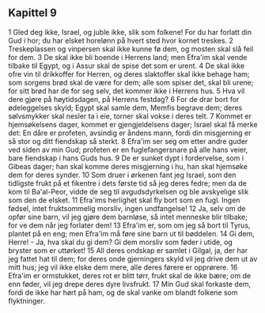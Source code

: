 ## Kapittel 9

1 Gled deg ikke, Israel, og juble ikke, slik som folkene! For du har forlatt din Gud i hor; du har elsket horelønn på hvert sted hvor kornet treskes.
2 Treskeplassen og vinpersen skal ikke kunne fø dem, og mosten skal slå feil for dem.
3 De skal ikke bli boende i Herrens land; men Efra'im skal vende tilbake til Egypt, og i Assur skal de spise det som er urent.
4 De skal ikke ofre vin til drikkoffer for Herren, og deres slaktoffer skal ikke behage ham; som sorgens brød skal de være for dem; alle som spiser det, skal bli urene; for sitt brød har de for seg selv, det kommer ikke i Herrens hus.
5 Hva vil dere gjøre på høytidsdagen, på Herrens festdag?
6 For de drar bort for ødeleggelses skyld; Egypt skal samle dem, Memfis begrave dem; deres sølvsmykker skal nesler ta i eie, torner skal vokse i deres telt.
7 Kommet er hjemsøkelsens dager, kommet er gjengjeldelsens dager; Israel skal få merke det: En dåre er profeten, avsindig er åndens mann, fordi din misgjerning er så stor og ditt fiendskap så sterkt.
8 Efra'im ser seg om etter andre guder ved siden av min Gud; profeten er en fuglefangersnare på alle hans veier, bare fiendskap i hans Guds hus.
9 De er sunket dypt i fordervelse, som i Gibeas dager; han skal komme deres misgjerning i hu, han skal hjemsøke dem for deres synder.
10 Som druer i ørkenen fant jeg Israel, som den tidligste frukt på et fikentre i dets første tid så jeg deres fedre; men da de kom til Ba'al-Peor, vidde de seg til avgudsdyrkelsen og ble avskyelige slik som den de elsket.
11 Efra'ims herlighet skal fly bort som en fugl. Ingen fødsel, intet fruktsommelig morsliv, ingen undfangelse!
12 Ja, selv om de opfør sine barn, vil jeg gjøre dem barnløse, så intet menneske blir tilbake; for ve dem når jeg forlater dem!
13 Efra'im er, som om jeg så bort til Tyrus, plantet på en eng; men Efra'im må føre sine barn ut til bøddelen.
14 Gi dem, Herre! - Ja, hva skal du gi dem? Gi dem morsliv som føder i utide, og bryster som er uttørket!
15 All deres ondskap er samlet i Gilgal, ja, der har jeg fattet hat til dem; for deres onde gjerningers skyld vil jeg drive dem ut av mitt hus; jeg vil ikke elske dem mere, alle deres førere er opprørere.
16 Efra'im er ormstukket, deres rot er blitt tørr, frukt skal de ikke bære; om de enn føder, vil jeg drepe deres dyre livsfrukt.
17 Min Gud skal forkaste dem, fordi de ikke har hørt på ham, og de skal vanke om blandt folkene som flyktninger.


